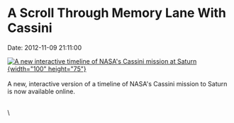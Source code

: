A Scroll Through Memory Lane With Cassini
=========================================

Date: 2012-11-09 21:11:00

[![A new interactive timeline of NASA\'s Cassini mission at
Saturn](http://www.jpl.nasa.gov/images/cassini/20121109/cassini20121109-th.jpg){width="100"
height="75"}](http://www.jpl.nasa.gov/news/news.php?release=2012-353&rn=news.xml&rst=3582)\
\
A new, interactive version of a timeline of NASA\'s Cassini mission to
Saturn is now available online.

\
\
